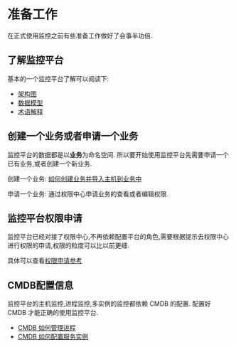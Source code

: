 # 准备工作

在正式使用监控之前有些准备工作做好了会事半功倍.

## 了解监控平台

基本的一个监控平台了解可以阅读下:

* [架构图](../concepts/architecture.md)
* [数据模型](../concepts/datamodule.md)
* [术语解释](../concepts/glossary.md)

## 创建一个业务或者申请一个业务

监控平台的数据都是以**业务**为命名空间. 所以要开始使用监控平台先需要申请一个已有业务,或者创建一个新业务.

创建一个业务: [如何创建业务并导入主机到业务中](../../../配置平台/产品白皮书/快速入门/case1.md)

申请一个业务: 通过权限中心申请业务的查看或者编辑权限.

## 监控平台权限申请

监控平台已经对接了权限中心,不再依赖配置平台的角色,需要根据提示去权限中心进行权限的申请,权限的粒度可以比以前更细. 

具体可以查看[权限申请参考](../faq/perm_faq.md)

## CMDB配置信息

监控平台的主机监控,进程监控,多实例的监控都依赖 CMDB 的配置. 配置好 CMDB 才能正确的使用监控平台.

 * [CMDB 如何管理进程](https://bk.tencent.com/docs/document/6.0/9/505)
 * [CMDB 如何配置服务实例](../../../配置平台/产品白皮书/产品功能/Instance.md)


